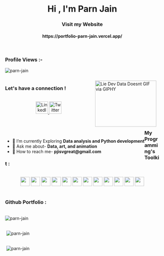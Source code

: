 ![]()
<h1 align="center">Hi , I'm Parn Jain</h1>

<h3 align="center">Visit my Website </h3>
<h4 align="center">https://portfolio-parn-jain.vercel.app/</h4>

<br>

<p align="right"> <h3>Profile Views :-</h3> <img src="https://komarev.com/ghpvc/?username=parn-jain&label=Profile%20views&color=0e75b6&style=flat"
    alt="parn-jain" /> 
  </p>
<div style="float: right; margin: 10px;">
  <img width="200" height="150" src="https://media.giphy.com/media/LaVp0AyqR5bGsC5Cbm/giphy.gif" alt="Lie Dev Data Doesnt GIF via GIPHY">
</div>

<div style="float: left;">
  <p align="left">
    <a href="https://twitter.com/" target="blank">
      <img src="https://img.shields.io/twitter/follow/?logo=twitter&style=for-the-badge" alt="" />
    </a>
  </p>
  <ul>
    <li>🔎 I’m currently Exploring <strong>Data analysis and Python development</strong></li>
    <li>💬 Ask me about- <strong>Data, art, and animation</strong></li>
    <li>📩 How to reach me- <strong>pjisvgreat@gmail.com</strong></li>
  </ul>
</div>



<h1></h1>


### Let's have a connection !

<br>
<div id="badges" align="center">
 <a href="https://www.linkedin.com/in/parn--jain/">
    <img src="https://cdn-icons-png.flaticon.com/512/1383/1383262.png" height=40px width=40px alt="LinkedIn Badge"/>
  </a>
  
  <a href="https://x.com/ParnJain">
    <img src="https://cdn-icons-png.flaticon.com/512/5968/5968830.png" height=40px width=40px alt="Twitter Badge"/>
  </a>

</div>

<h1></h1>

### My Programming's Toolkit :

<br>

<div align="center"> 
<img src="https://cdn-icons-png.flaticon.com/512/919/919852.png" height="30" width="30">
<img src="https://cdn-icons-png.flaticon.com/128/6132/6132222.png" height="30" width="30">
<img src="https://cdn-icons-png.flaticon.com/512/888/888859.png" height="30" width="30">
<img src="https://cdn-icons-png.flaticon.com/128/5968/5968242.png" height="30" width="30">
<img src="https://cdn-icons-png.flaticon.com/512/4726/4726005.png" height="30" width="30">
<img src="https://cdn-icons-png.flaticon.com/128/9307/9307630.png" height="30" width="30">
<img src="https://cdn-icons-png.flaticon.com/512/15466/15466163.png" height="30" width="30">
<img src="https://cdn.iconscout.com/icon/free/png-256/heroku-3521485-2944929.png" height="30" width="30">
<img src="hhttps://cdn-icons-png.flaticon.com/128/5968/5968520.png" height="30" width="30">
<img src="https://cdn-icons-png.flaticon.com/128/5968/5968472.png" height="30" width="30">
<img src="https://cdn-icons-png.flaticon.com/128/5968/5968428.png" height="30" width="30">
<img src="https://cdn-icons-png.flaticon.com/128/5968/5968435.png" height="30" width="30">

</div>
<h1></h1>



### Github Portfolio :

<br>

<table cellpadding="0">
<tr style="padding: 0">
<img src="https://github-readme-stats.vercel.app/api/top-langs?username=parn-jain&show_icons=true&locale=en&layout=compact&theme=github_dark" alt="parn-jain" />
</tr>
</table>


<table cellpadding="0">
<tr style="padding: 0">
&nbsp;<img src="https://github-readme-stats.vercel.app/api?username=parn-jain&show_icons=true&locale=en&theme=github_dark"" alt="parn-jain" />
</tr>
</table>


<table cellpadding="0">
<tr style="padding: 0">
&nbsp;<img src="https://github-readme-streak-stats.herokuapp.com/?user=parn-jain&&theme=dark"" alt="parn-jain" />
</tr>
</table>

<h1></h1>
